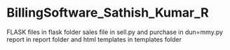 # BillingSoftware_Sathish_Kumar_R
FLASK files in flask folder sales file in sell.py and purchase in dun=mmy.py
report in report folder 
and html templates in templates folder
